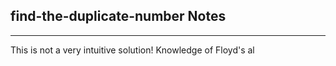 <h2>find-the-duplicate-number Notes</h2><hr>This is not a very intuitive solution! Knowledge of Floyd's al